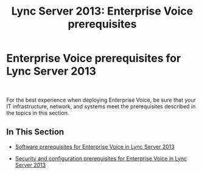 ﻿---
title: 'Lync Server 2013: Enterprise Voice prerequisites'
TOCTitle: Enterprise Voice prerequisites
ms:assetid: eca317b9-2f4f-4d40-9509-9d734b2305b0
ms:mtpsurl: https://technet.microsoft.com/en-us/library/Gg399068(v=OCS.15)
ms:contentKeyID: 48185746
ms.date: 07/23/2014
mtps_version: v=OCS.15
---

# Enterprise Voice prerequisites for Lync Server 2013

 


For the best experience when deploying Enterprise Voice, be sure that your IT infrastructure, network, and systems meet the prerequisites described in the topics in this section.

## In This Section

  - [Software prerequisites for Enterprise Voice in Lync Server 2013](lync-server-2013-software-prerequisites-for-enterprise-voice.md)

  - [Security and configuration prerequisites for Enterprise Voice in Lync Server 2013](lync-server-2013-security-and-configuration-prerequisites-for-enterprise-voice.md)

